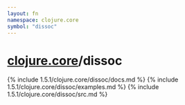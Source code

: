```yaml
---
layout: fn
namespace: clojure.core
symbol: "dissoc"
---
```


# [clojure.core](../)/dissoc

{% include 1.5.1/clojure.core/dissoc/docs.md %}
{% include 1.5.1/clojure.core/dissoc/examples.md %}
{% include 1.5.1/clojure.core/dissoc/src.md %}

